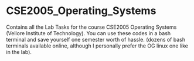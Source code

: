# CSE2005_Operating_Systems
Contains all the Lab Tasks for the course CSE2005 Operating Systems (Vellore Institute of Technology). You can use these codes in a bash terminal and save yourself one semester worth of hassle. (dozens of bash terminals available online, although I personally prefer the OG linux one like in the lab).

